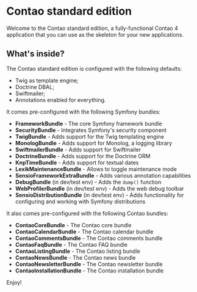 Contao standard edition
=======================

Welcome to the Contao standard edition, a fully-functional Contao 4 application
that you can use as the skeleton for your new applications.


What's inside?
--------------

The Contao standard edition is configured with the following defaults:

  * Twig as template engine;
  * Doctrine DBAL;
  * Swiftmailer;
  * Annotations enabled for everything.

It comes pre-configured with the following Symfony bundles:

  * **FrameworkBundle** - The core Symfony framework bundle
  * **SecurityBundle** - Integrates Symfony's security component
  * **TwigBundle** - Adds support for the Twig templating engine
  * **MonologBundle** - Adds support for Monolog, a logging library
  * **SwiftmailerBundle** - Adds support for Swiftmailer
  * **DoctrineBundle** - Adds support for the Doctrine ORM
  * **KnpTimeBundle** - Adds support for textual dates
  * **LexikMaintenanceBundle** - Allows to toggle maintenance mode
  * **SensioFrameworkExtraBundle** - Adds various annotation capabilities
  * **DebugBundle** (in dev/test env) - Adds the `dump()` function
  * **WebProfilerBundle** (in dev/test env) - Adds the web debug toolbar
  * **SensioDistributionBundle** (in dev/test env) - Adds functionality for
    configuring and working with Symfony distributions

It also comes pre-configured with the following Contao bundles:

  * **ContaoCoreBundle** - The Contao core bundle
  * **ContaoCalendarBundle** - The Contao calendar bundle
  * **ContaoCommentsBundle** - The Contao comments bundle
  * **ContaoFaqBundle** - The Contao FAQ bundle
  * **ContaoListingBundle** - The Contao listing bundle
  * **ContaoNewsBundle** - The Contao news bundle
  * **ContaoNewsletterBundle** - The Contao newsletter bundle
  * **ContaoInstallationBundle** - The Contao installation bundle

Enjoy!
